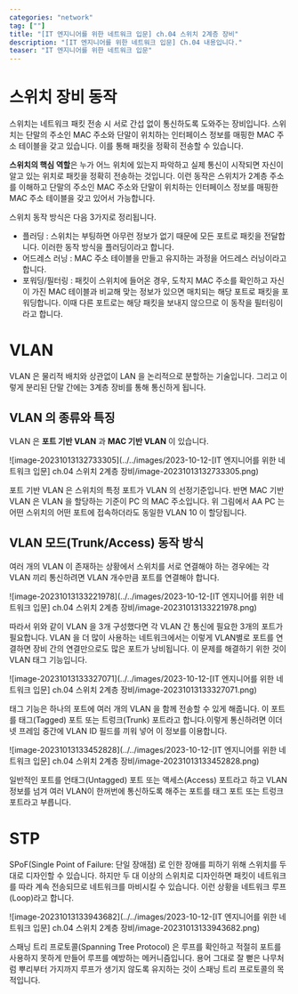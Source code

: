 ```yaml
---
categories: "network"
tag: [""]
title: "[IT 엔지니어를 위한 네트워크 입문] ch.04 스위치 2계층 장비"
description: "[IT 엔지니어를 위한 네트워크 입문] Ch.04 내용입니다."
teaser: "IT 엔지니어를 위한 네트워크 입문"
---
```


# 스위치 장비 동작

스위치는 네트워크 패킷 전송 시 서로 간섭 없이 통신하도록 도와주는 장비입니다. 스위치는 단말의 주소인 MAC 주소와 단말이 위치하는 인터페이스 정보를 매핑한 MAC 주소 테이블을 갖고 있습니다. 이를 통해 패킷을 정확히 전송할 수 있습니다. 

**스위치의 핵심 역할**은 누가 어느 위치에 있는지 파악하고 실제 통신이 시작되면 자신이 알고 있는 위치로 패킷을 정확히 전송하는 것입니다. 이런 동작은 스위치가 2계층 주소를 이해하고 단말의 주소인 MAC 주소와 단말이 위치하는 인터페이스 정보를 매핑한 MAC 주소 테이블을 갖고 있어서 가능합니다.

스위치 동작 방식은 다음 3가지로 정리됩니다.

- 플러딩 : 스위치는 부팅하면 아무런 정보가 없기 때문에 모든 포트로 패킷을 전달합니다. 이러한 동작 방식을 플러딩이라고 합니다.
- 어드레스 러닝 : MAC 주소 테이블을 만들고 유지하는 과정을 어드레스 러닝이라고 합니다.
- 포워딩/필터링 : 패킷이 스위치에 들어온 경우, 도착지 MAC 주소를 확인하고 자신이 가진 MAC 테이블과 비교해 맞는 정보가 있으면 매치되는 해당 포트로 패킷을 포워딩합니다. 이때 다른 포트로는 해당 패킷을 보내지 않으므로 이 동작을 필터링이라고 합니다. 

# VLAN

VLAN 은 물리적 배치와 상관없이 LAN 을 논리적으로 분할하는 기술입니다.  그리고 이렇게 분리된 단말 간에는 3계층 장비를 통해 통신하게 됩니다.

## VLAN 의 종류와 특징

VLAN 은 **포트 기반 VLAN** 과 **MAC 기반 VLAN** 이 있습니다.

![image-20231013132733305](../../images/2023-10-12-[IT 엔지니어를 위한 네트워크 입문] ch.04 스위치 2계층 장비/image-20231013132733305.png)

포트 기반 VLAN 은 스위치의 특정 포트가 VLAN 의 선정기준입니다. 반면 MAC 기반 VLAN 은  VLAN 을 할당하는 기준이 PC 의 MAC 주소입니다. 위 그림에서 AA PC 는 어떤 스위치의 어떤 포트에 접속하더라도 동일한 VLAN 10 이 할당됩니다.

## VLAN 모드(Trunk/Access) 동작 방식

여러 개의 VLAN 이 존재하는 상황에서 스위치를 서로 연결해야 하는 경우에는 각 VLAN 끼리 통신하려면 VLAN 개수만큼 포트를 연결해야 합니다. 

![image-20231013133221978](../../images/2023-10-12-[IT 엔지니어를 위한 네트워크 입문] ch.04 스위치 2계층 장비/image-20231013133221978.png)

따라서 위와 같이 VLAN 을 3개 구성했다면 각 VLAN 간 통신에 필요한 3개의 포트가 필요합니다. VLAN 을 더 많이 사용하는 네트워크에서는 이렇게 VLAN별로 포트를 연결하면 장비 간의 연결만으로도 많은 포트가 낭비됩니다. 이 문제를 해결하기 위한 것이 VLAN 태그 기능입니다.

![image-20231013133327071](../../images/2023-10-12-[IT 엔지니어를 위한 네트워크 입문] ch.04 스위치 2계층 장비/image-20231013133327071.png)

태그 기능은 하나의 포트에 여러 개의 VLAN 을 함께 전송할 수 있게 해줍니다. 이 포트를 태그(Tagged) 포트 또는 트렁크(Trunk) 포트라고 합니다.이렇게 통신하려면 이더넷 프레임 중간에 VLAN ID 필드를 끼워 넣어 이 정보를 이용합니다.

![image-20231013133452828](../../images/2023-10-12-[IT 엔지니어를 위한 네트워크 입문] ch.04 스위치 2계층 장비/image-20231013133452828.png)

일반적인 포트를 언태그(Untagged) 포트 또는 액세스(Access) 포트라고 하고 VLAN 정보를 넘겨 여러 VLAN이 한꺼번에 통신하도록 해주는 포트를 태그 포트 또는 트렁크 포트라고 부릅니다.

# STP

 SPoF(Single Point of Failure: 단일 장애점) 로 인한 장애를 피하기 위해 스위치를 두 대로 디자인할 수 있습니다. 하지만 두 대 이상의 스위치로 디자인하면 패킷이 네트워크를 따라 계속 전송되므로 네트워크를 마비시킬 수 있습니다. 이런 상황을 네트워크 루프(Loop)라고 합니다.

![image-20231013133943682](../../images/2023-10-12-[IT 엔지니어를 위한 네트워크 입문] ch.04 스위치 2계층 장비/image-20231013133943682.png)

스패닝 트리 프로토콜(Spanning Tree Protocol) 은 루프를 확인하고 적절히 포트를 사용하지 못하게 만들어 루프를 예방하는 메커니즘입니다. 용어 그대로 잘 뻗은 나무처럼 뿌리부터 가지까지 루프가 생기지 않도록 유지하는 것이 스패닝 트리 프로토콜의 목적입니다.